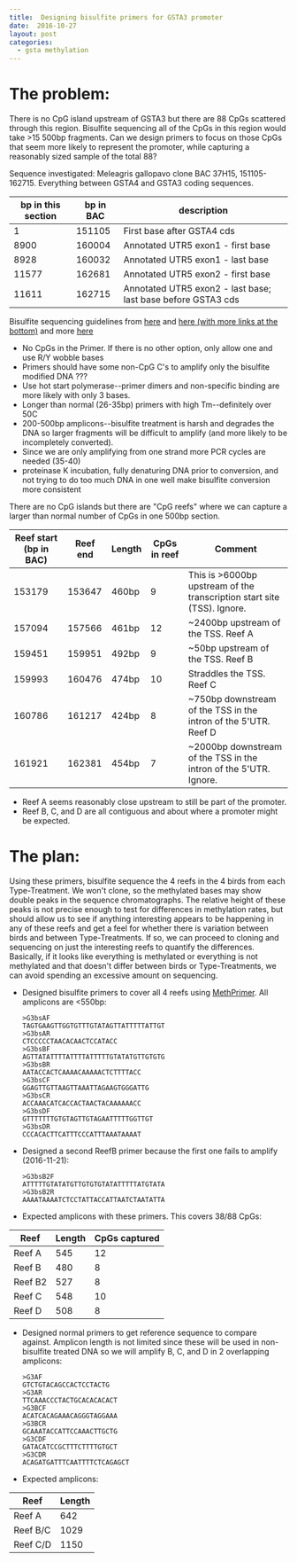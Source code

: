 ```yaml
---
title:  Designing bisulfite primers for GSTA3 promoter
date:  2016-10-27
layout: post
categories:
  - gsta methylation
---
```

# The problem:

There is no CpG island upstream of GSTA3 but there are 88 CpGs scattered through this region. Bisulfite sequencing all of the CpGs in this region would take >15 500bp fragments. Can we design primers to focus on those CpGs that seem more likely to represent the promoter, while capturing a reasonably sized sample of the total 88?

Sequence investigated: Meleagris gallopavo clone BAC 37H15, 151105-162715. Everything between GSTA4 and GSTA3 coding sequences.

| bp in this section | bp in BAC | description |
| ------------------ | --------- | ----------- |
| 1 | 151105 | First base after GSTA4 cds |
| 8900 | 160004 | Annotated UTR5 exon1 - first base |
| 8928 | 160032 | Annotated UTR5 exon1 - last base |
| 11577 | 162681 | Annotated UTR5 exon2 - first base |
| 11611 | 162715 | Annotated UTR5 exon2 - last base; last base before GSTA3 cds |

Bisulfite sequencing guidelines from [here][1] and [here (with more links at the bottom)][2] and more [here][3]
  * No CpGs in the Primer. If there is no other option, only allow one and use R/Y wobble bases
  * Primers should have some non-CpG C's to amplify only the bisulfite modified DNA ???
  * Use hot start polymerase--primer dimers and non-specific binding are more likely with only 3 bases.
  * Longer than normal (26-35bp) primers with high Tm--definitely over 50C
  * 200-500bp amplicons--bisulfite treatment is harsh and degrades the DNA so larger fragments will be difficult to amplify (and more likely to be incompletely converted).
  * Since we are only amplifying from one strand more PCR cycles are needed (35-40)
  * proteinase K incubation, fully denaturing DNA prior to conversion, and not trying to do too much DNA in one well make bisulfite conversion more consistent

There are no CpG islands but there are "CpG reefs" where we can capture a larger than normal number of CpGs in one 500bp section.

| Reef start (bp in BAC) | Reef end | Length | CpGs in reef | Comment |
| ---------------------- | -------- | ------ | ------------ | ------- |
| 153179 | 153647 | 460bp | 9 | This is >6000bp upstream of the transcription start site (TSS). Ignore. |
| 157094 | 157566 | 461bp | 12 | ~2400bp upstream of the TSS. Reef A |
| 159451 | 159951 | 492bp | 9 | ~50bp upstream of the TSS. Reef B |
| 159993 | 160476 | 474bp | 10 | Straddles the TSS. Reef C |
| 160786 | 161217 | 424bp | 8 | ~750bp downstream of the TSS in the intron of the 5'UTR. Reef D |
| 161921 | 162381 | 454bp | 7 | ~2000bp downstream of the TSS in the intron of the 5'UTR. Ignore. |

  * Reef A seems reasonably close upstream to still be part of the promoter.
  * Reef B, C, and D are all contiguous and about where a promoter might be expected.

# The plan:

Using these primers, bisulfite sequence the 4 reefs in the 4 birds from each Type-Treatment. We won't clone, so the methylated bases may show double peaks in the sequence chromatographs. The relative height of these peaks is not precise enough to test for differences in methylation rates, but should allow us to see if anything interesting appears to be happening in any of these reefs and get a feel for whether there is variation between birds and between Type-Treatments. If so, we can proceed to cloning and sequencing on just the interesting reefs to quantify the differences. Basically, if it looks like everything is methylated or everything is not methylated and that doesn't differ between birds or Type-Treatments, we can avoid spending an excessive amount on sequencing.

  * Designed bisulfite primers to cover all 4 reefs using [MethPrimer][4]. All amplicons are <550bp:
    ~~~
    >G3bsAF
    TAGTGAAGTTGGTGTTTGTATAGTTATTTTTATTGT
    >G3bsAR
    CTCCCCCTAACACAACTCCATACC
    >G3bsBF
    AGTTATATTTTATTTTATTTTTGTATATGTTGTGTG
    >G3bsBR
    AATACCACTCAAAACAAAAACTCTTTTACC
    >G3bsCF
    GGAGTTGTTAAGTTAAATTAGAAGTGGGATTG
    >G3bsCR
    ACCAAACATCACCACTAACTACAAAAAACC
    >G3bsDF
    GTTTTTTTGTGTAGTTGTAGAATTTTTGGTTGT
    >G3bsDR
    CCCACACTTCATTTCCCATTTAAATAAAAT
    ~~~

  * Designed a second ReefB primer because the first one fails to amplify (2016-11-21):
    ~~~
    >G3bsB2F
    ATTTTTGTATATGTTGTGTGTATATTTTTATGTATA
    >G3bsB2R
    AAAATAAAATCTCCTATTACCATTAATCTAATATTA
    ~~~

  * Expected amplicons with these primers. This covers 38/88 CpGs:

| Reef | Length | CpGs captured |
| ---- | ------ | ------------- |
| Reef A | 545 | 12 |
| Reef B | 480 | 8 |
| Reef B2 | 527 | 8 |
| Reef C | 548 | 10 |
| Reef D | 508 | 8 |

  * Designed normal primers to get reference sequence to compare against. Amplicon length is not limited since these will be used in non-bisulfite treated DNA so we will amplify B, C, and D in 2 overlapping amplicons:
    ~~~
    >G3AF
    GTCTGTACAGCCACTCCTACTG
    >G3AR
    TTCAAACCCTACTGCACACACACT
    >G3BCF
    ACATCACAGAAACAGGGTAGGAAA
    >G3BCR
    GCAAATACCATTCCAAACTTGCTG
    >G3CDF
    GATACATCCGCTTTCTTTTGTGCT
    >G3CDR
    ACAGATGATTTCAATTTTCTCAGAGCT
    ~~~  

  * Expected amplicons:

| Reef | Length |
| ---- | ------ |
| Reef A | 642 |
| Reef B/C | 1029 |
| Reef C/D | 1150 |


[1]: http://www.urogene.org/methprimer/rules.html
[2]: http://epigenie.com/guide-simple-tips-to-boost-your-bisulfite-based-applications/
[3]: https://www3.appliedbiosystems.com/cms/groups/mcb_marketing/documents/generaldocuments/cms_039258.pdf
[4]: http://www.urogene.org/cgi-bin/methprimer/methprimer.cgi
